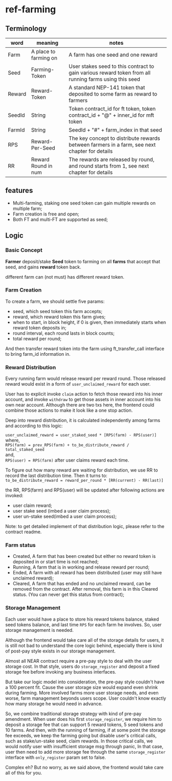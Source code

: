 # ref-farming

## Terminology

|word|meaning|notes|
|-|-|-|
|Farm|A place to farming on|A farm has one seed and one reward|
|Seed|Farming-Token|User stakes seed to this contract to gain various reward token from all running farms using this seed|
|Reward|Reward-Token|A standard NEP-141 token that deposited to some farm as reward to farmers|
|SeedId|String|Token contract_id for ft token, token contract_id + "@" + inner_id for mft token|
|FarmId|String|SeedId + "#" + farm_index in that seed|
|RPS|Reward-Per-Seed|The key concept to distribute rewards between farmers in a farm, see next chapter for details|
|RR|Reward Round in num|The rewards are released by round, and round starts from 1, see next chapter for details|

## features
* Multi-farming, staking one seed token can gain multiple rewards on multiple farm;
* Farm creation is free and open;
* Both FT and multi-FT are supported as seed;


## Logic

### Basic Concept
**Farmer** deposit/stake **Seed** token to farming on all **farms** that accept that seed, and gains **reward** token back.   

different farm can (not must) has different reward token.  

### Farm Creation
To create a farm, we should settle five params:
* seed, which seed token this farm accepts;
* reward, which reward token this farm gives;
* when to start, in block height, if 0 is given, then immediately starts when reward token deposits in;
* round interval, each round lasts in block counts;  
* total reward per round;

And then transfer reward token into the farm using ft_transfer_call interface to bring farm_id information in.

### Reward Distribution
Every running farm would release reward per reward round. Those released reward would exist in a form of `user_unclaimed_reward` for each user.  

User has to explicit invoke `claim` action to fetch those reward into his inner account, and invoke `withdraw` to get those assets in inner account into his own near account. Although there are two txs here, the frontend could combine those actions to make it look like a one stop action.

Deep into reward distribution, it is calculated independently among farms and according to this logic:  

`user_unclaimed_reward = user_staked_seed * [RPS(farm) - RPS(user)]`  
where,   
`RPS(farm) = prev_RPS(farm) + to_be_distribute_reward / total_staked_seed`  
and,  
`RPS(user) = RPS(farm)` after user claims reward each time.

To figure out how many reward are waiting for distribution, we use RR to record the last distribution time. Then it turns to:  
`to_be_distribute_reward = reward_per_round * [RR(current) - RR(last)]`

the RR, RPS(farm) and RPS(user) will be updated after following actions are invoked:
* user claim reward;
* user stake seed (imbed a user claim process);
* user un-stake seed(imbed a user claim process);

Note: to get detailed implement of that distribution logic, please refer to the contract readme.

### Farm status

* Created, A farm that has been created but either no reward token is deposited in or start time is not reached;
* Running, A farm that is in working and release reward per round;
* Ended, A farm with all reward has been distributed (user may still have unclaimed reward);
* Cleared, A farm that has ended and no unclaimed reward, can be removed from the contract. After removal, this farm is in this Cleared status. (You can never get this status from contract);

### Storage Management

Each user would have a place to store his reward tokens balance, staked seed tokens balance, and last time `RPS` for each farm he involves. So, user storage management is needed.

Although the frontend would take care all of the storage details for users, it is still not bad to understand the core logic behind, especially there is kind of post-pay style exists in our storage management.

Almost all NEAR contract require a pre-pay style to deal with the user storage cost. In that style, users do `storage_register` and deposit a fixed storage fee before invoking any business interfaces.

But take our logic model into consideration, the pre-pay style couldn't have a 100 percent fit. Cause the user storage size would expand even shrink during farming. More involved farms more user storage needs, and even worse, farm management beyonds users scope. User couldn't know exactly how many storage he would need in advance.

So, we combine traditional storage strategy with kind of pre-pay amendment. When user does his first `storage_register`, we require him to deposit a storage fee that can support 5 reward tokens, 5 seed tokens and 10 farms. And then, with the running of farming, if at some point the storage fee exceeds, we keep the farming going but disable user's critical calls, such as stake/un-stake seed, claim rewards. In those critical calls, we would notify user with insufficient storage msg through panic, In that case, user then need to add more storage fee through the same `storage_register` interface with `only_register` param set to false.

Complex eh? But no worry, as we said above, the frontend would take care all of this for you.